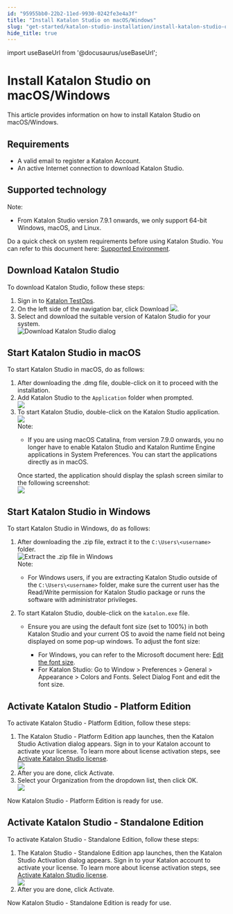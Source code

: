 ```yaml
---
id: "95955bb0-22b2-11ed-9930-0242fe3e4a3f"
title: "Install Katalon Studio on macOS/Windows"
slug: "get-started/katalon-studio-installation/install-katalon-studio-on-macoswindows"
hide_title: true
---
```

import useBaseUrl from '@docusaurus/useBaseUrl';


# <a id="concept-6824" class="anchor_top_offset"/><a id="ariaid-title1" class="anchor_top_offset"/>Install <span xmlns="http://www.w3.org/1999/xhtml" className="ph">Katalon Studio</span>  on macOS/Windows

<p xmlns="http://www.w3.org/1999/xhtml" className="p">This article provides information on how to install <span className="ph">Katalon Studio</span> on macOS/Windows.</p> 

## Requirements

<ul xmlns="http://www.w3.org/1999/xhtml" className="ul"><li className="li">A valid email to register a Katalon Account.</li><li className="li">An active Internet connection to download <span className="ph">Katalon Studio</span>.</li></ul> 

## <a id="concept-1196" class="anchor_top_offset"/>Supported technology 

<div xmlns="http://www.w3.org/1999/xhtml" className="p"><div className="note note note_note"><span className="note__title">Note:</span> 
    <ul className="ul"><li className="li">
        <p className="p">From <span className="ph">Katalon Studio</span> version 7.9.1 onwards, we only support 64-bit Windows, macOS, and Linux.</p>
      </li></ul>
  </div>Do a quick check on system requirements before using <span className="ph">Katalon Studio</span>. You can refer to this document here: <a className="xref" href="/docs/general-information/supported-environments/supported-environments-for-katalon-studio-and-katalon-runtime-engine#id_1">Supported Environment</a>.</div>

## <a id="task-2954" class="anchor_top_offset"/>Download <span xmlns="http://www.w3.org/1999/xhtml" className="ph">Katalon Studio</span>  

<section xmlns="http://www.w3.org/1999/xhtml" className="section context">To download <span className="ph">Katalon Studio</span>, follow these steps:</section> 
<ol xmlns="http://www.w3.org/1999/xhtml" className="ol steps"><li className="li step stepexpand"><span className="ph cmd">Sign in to <a className="xref j-external-link" href="https://testops.katalon.io/" target="_blank"><span className="ph">Katalon TestOps</span></a>.</span></li><li className="li step stepexpand"><span className="ph cmd">On the left side of the navigation bar, click <span className="ph uicontrol">Download</span> <img className="image" height={40} src={useBaseUrl("/ca062fc0-3340-11ed-9930-0242fe3e4a3f.png")} />.</span></li><li className="li step stepexpand"><span className="ph cmd">Select and download  the suitable version of <span className="ph">Katalon Studio</span> for your system.</span><div className="itemgroup info"><img className="image" src={useBaseUrl("/f4526f00-3340-11ed-9930-0242fe3e4a3f.png")} alt="Download Katalon Studio dialog" /></div></li></ol> 

## <a id="task-8642" class="anchor_top_offset"/>Start <span xmlns="http://www.w3.org/1999/xhtml" className="ph">Katalon Studio</span>  in macOS

<section xmlns="http://www.w3.org/1999/xhtml" className="section context">To start <span className="ph">Katalon Studio</span> in macOS, do as follows:</section> 
<ol xmlns="http://www.w3.org/1999/xhtml" className="ol steps"><li className="li step stepexpand"><span className="ph cmd">After downloading the .dmg file, double-click on it to proceed with the installation.</span></li><li className="li step stepexpand"><span className="ph cmd">Add <span className="ph">Katalon Studio</span> to the <code className="ph codeph">Application</code> folder when prompted.</span><div className="itemgroup info"><img className="image" width={500} src={useBaseUrl("/b761d550-2845-11ed-9930-0242fe3e4a3f.png")} /></div></li><li className="li step stepexpand"><span className="ph cmd">To start <span className="ph">Katalon Studio</span>, double-click on the <span className="ph">Katalon Studio</span> application.</span><div className="itemgroup info"><img className="image" width={700} src={useBaseUrl("/065ff5c0-2845-11ed-9930-0242fe3e4a3f.png")} /></div><div className="itemgroup info"><div className="note note note_note"><span className="note__title">Note:</span> <ul className="ul"><li className="li"><p className="p">If you are using macOS Catalina, from version 7.9.0 onwards, you no longer have to enable <span className="ph">Katalon Studio</span> and <span className="ph">Katalon Runtime Engine</span> applications in <span className="ph uicontrol">System Preferences</span>. You can start the applications directly as in macOS.</p></li></ul></div></div><div className="itemgroup info">Once started, the application should display the splash screen similar to the following screenshot:</div><div className="itemgroup info"><img className="image" width={500} src={useBaseUrl("/f9bb0070-2845-11ed-9930-0242fe3e4a3f.png")} /></div></li></ol> 

## <a id="task-3539" class="anchor_top_offset"/>Start <span xmlns="http://www.w3.org/1999/xhtml" className="ph">Katalon Studio</span>  in Windows

<section xmlns="http://www.w3.org/1999/xhtml" className="section context">To start <span className="ph">Katalon Studio</span> in Windows, do as follows:</section> 
<ol xmlns="http://www.w3.org/1999/xhtml" className="ol steps"><li className="li step stepexpand"><span className="ph cmd">After downloading the .zip file, extract it to the <code className="ph codeph">C:\Users\&lt;username&gt;</code> folder.</span><div className="itemgroup info"><img className="image" width={500} src={useBaseUrl("/95927580-22b2-11ed-9930-0242fe3e4a3f.png")} alt="Extract the .zip file in Windows" /></div><div className="itemgroup info"><div className="note note note_note"><span className="note__title">Note:</span> <ul className="ul"><li className="li"><p className="p">For Windows users, if you are extracting Katalon Studio outside of the <code className="ph codeph">C:\Users\&lt;username&gt;</code> folder, make sure the current user has the Read/Write permission for Katalon Studio package or runs the software with administrator privileges.</p></li></ul></div></div></li><li className="li step stepexpand"><span className="ph cmd">To start <span className="ph">Katalon Studio</span>, double-click on the <code className="ph codeph">katalon.exe</code> file.</span><div className="itemgroup info"><ul className="ul"><li className="li"><p className="p">Ensure you are using the default font size (set to 100%) in both <span className="ph">Katalon Studio</span> and your current OS to avoid the name field not being displayed on some pop-up windows. To adjust the font size:</p><ul className="ul"><li className="li">For Windows, you can refer to the Microsoft document here: <a className="xref j-external-link" href="https://support.microsoft.com/en-us/windows/change-the-size-of-text-in-windows-10-1d5830c3-eee3-8eaa-836b-abcc37d99b9a" target="_blank">Edit the font size</a>.</li><li className="li">For <span className="ph">Katalon Studio</span>: Go to <span className="ph uicontrol">Window</span> &gt; <span className="ph uicontrol">Preferences</span> &gt; <span className="ph uicontrol">General</span> &gt; <span className="ph uicontrol">Appearance</span> &gt; <span className="ph uicontrol">Colors and Fonts</span>. Select <span className="ph uicontrol">Dialog Font</span> and edit the font size.</li></ul></li></ul></div></li></ol> 

## <a id="task-9337" class="anchor_top_offset"/>Activate <span xmlns="http://www.w3.org/1999/xhtml" className="ph">Katalon Studio - Platform Edition</span> 

<section xmlns="http://www.w3.org/1999/xhtml" className="section context">To activate <span className="ph">Katalon Studio - Platform Edition</span>, follow these steps:</section> 
<ol xmlns="http://www.w3.org/1999/xhtml" className="ol steps"><li className="li step stepexpand"><span className="ph cmd">The <span className="ph">Katalon Studio - Platform Edition</span> app launches, then the <span className="ph uicontrol">Katalon Studio Activation</span> dialog appears. Sign in to your Katalon account to activate your license. To learn more about license activation steps, see <a className="xref" href="/docs/administration/katalon-studio-enterprise-and-katalon-runtime-engine-license/activate-katalon-license#id_1">Activate Katalon Studio license</a>.</span><div className="itemgroup info"><img className="image" width={500} src={useBaseUrl("/e43f2710-2842-11ed-9930-0242fe3e4a3f.png")} /></div></li><li className="li step stepexpand"><span className="ph cmd">After you are done, click <span className="ph uicontrol">Activate</span>.</span></li><li className="li step stepexpand"><span className="ph cmd">Select your <span className="ph uicontrol">Organization</span> from the dropdown list, then click <span className="ph uicontrol">OK</span>.</span><div className="itemgroup info"><img className="image" width={500} src={useBaseUrl("/9154b140-2843-11ed-9930-0242fe3e4a3f.png")} /></div></li></ol> 
<section xmlns="http://www.w3.org/1999/xhtml" className="section result">Now <span className="ph">Katalon Studio - Platform Edition</span> is ready for use.</section> 

## <a id="task-92226d4d" class="anchor_top_offset"/>Activate <span xmlns="http://www.w3.org/1999/xhtml" className="ph">Katalon Studio - Standalone Edition</span> 

<section xmlns="http://www.w3.org/1999/xhtml" className="section context">To activate <span className="ph">Katalon Studio - Standalone Edition</span>, follow these steps:</section> 
<ol xmlns="http://www.w3.org/1999/xhtml" className="ol steps"><li className="li step stepexpand"><span className="ph cmd">The <span className="ph">Katalon Studio - Standalone Edition</span> app launches, then the <span className="ph uicontrol">Katalon Studio Activation</span> dialog appears. Sign in to your Katalon account to activate your license. To learn more about license activation steps, see <a className="xref" href="/docs/administration/katalon-studio-enterprise-and-katalon-runtime-engine-license/activate-katalon-license#id_1">Activate Katalon Studio license</a>.</span><div className="itemgroup info"><img className="image" width={500} src={useBaseUrl("/68c0daf0-2844-11ed-9930-0242fe3e4a3f.png")} /></div></li><li className="li step stepexpand"><span className="ph cmd">After you are done, click <span className="ph uicontrol">Activate</span>.</span></li></ol> 
<section xmlns="http://www.w3.org/1999/xhtml" className="section result">Now <span className="ph">Katalon Studio - Standalone Edition</span> is ready for use.</section> 
